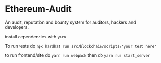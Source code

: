 # Ethereum-Audit
An audit, reputation and bounty system for auditors, hackers and developers.

install dependencies with ```yarn```

To run tests do ```npx hardhat run src/blockchain/scripts/'your test here'```

to run frontend/site do ```yarn run webpack```
then do ```yarn run start_server```

